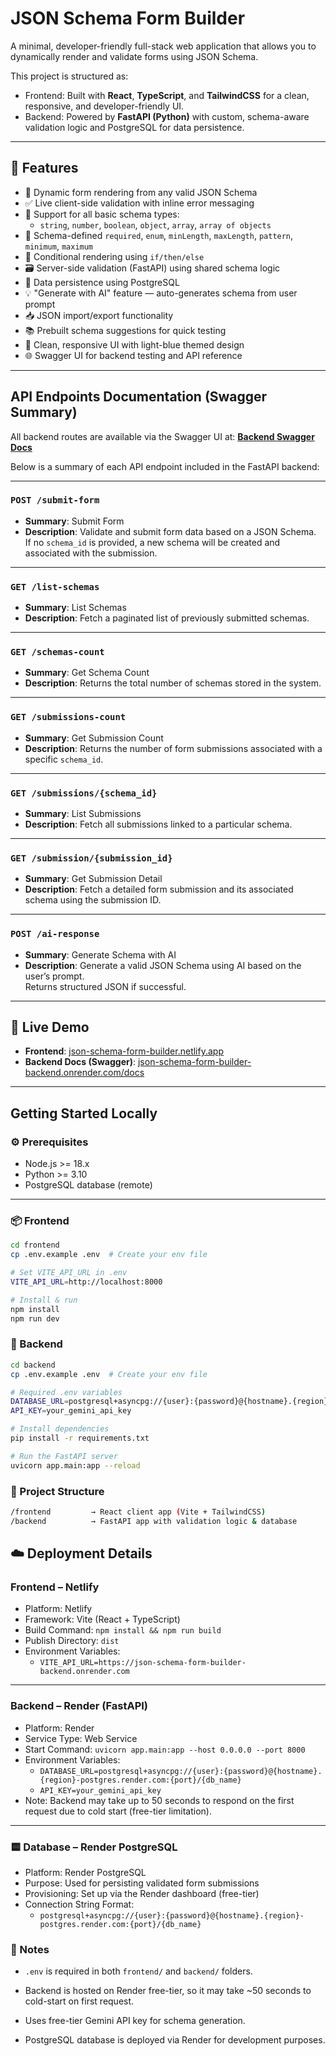 # JSON Schema Form Builder

A minimal, developer-friendly full-stack web application that allows you to dynamically render and validate forms using JSON Schema.

This project is structured as:

 - Frontend: Built with **React**, **TypeScript**, and **TailwindCSS** for a clean, responsive, and developer-friendly UI.
 - Backend: Powered by **FastAPI (Python)** with custom, schema-aware validation logic and PostgreSQL for data persistence.

---

## 🔧 Features

- 🧩 Dynamic form rendering from any valid JSON Schema
- ✅ Live client-side validation with inline error messaging
- 🔁 Support for all basic schema types:
  - `string`, `number`, `boolean`, `object`, `array`, `array of objects`
- 🔐 Schema-defined `required`, `enum`, `minLength`, `maxLength`, `pattern`, `minimum`, `maximum`
- 🧠 Conditional rendering using `if/then/else`
- 🗃️ Server-side validation (FastAPI) using shared schema logic
- 💾 Data persistence using PostgreSQL
- 💡 "Generate with AI" feature — auto-generates schema from user prompt
- 📥 JSON import/export functionality
- 📚 Prebuilt schema suggestions for quick testing
- 🧼 Clean, responsive UI with light-blue themed design
- 🌐 Swagger UI for backend testing and API reference

---

## API Endpoints Documentation (Swagger Summary)

All backend routes are available via the Swagger UI at:
 **[Backend Swagger Docs](https://json-schema-form-builder-backend.onrender.com/docs)**

Below is a summary of each API endpoint included in the FastAPI backend:

---

### `POST /submit-form`

- **Summary**: Submit Form  
- **Description**: Validate and submit form data based on a JSON Schema.  
  If no `schema_id` is provided, a new schema will be created and associated with the submission.

---

### `GET /list-schemas`

- **Summary**: List Schemas  
- **Description**: Fetch a paginated list of previously submitted schemas.

---

### `GET /schemas-count`

- **Summary**: Get Schema Count  
- **Description**: Returns the total number of schemas stored in the system.

---

### `GET /submissions-count`

- **Summary**: Get Submission Count  
- **Description**: Returns the number of form submissions associated with a specific `schema_id`.

---

### `GET /submissions/{schema_id}`

- **Summary**: List Submissions  
- **Description**: Fetch all submissions linked to a particular schema.

---

### `GET /submission/{submission_id}`

- **Summary**: Get Submission Detail  
- **Description**: Fetch a detailed form submission and its associated schema using the submission ID.

---

### `POST /ai-response`

- **Summary**: Generate Schema with AI  
- **Description**: Generate a valid JSON Schema using AI based on the user’s prompt.  
  Returns structured JSON if successful.

---


## 🚀 Live Demo

- **Frontend**: [json-schema-form-builder.netlify.app](https://json-schema-form-builder.netlify.app/)
- **Backend Docs (Swagger)**: [json-schema-form-builder-backend.onrender.com/docs](https://json-schema-form-builder-backend.onrender.com/docs)

---

## Getting Started Locally

### ⚙️ Prerequisites

- Node.js >= 18.x
- Python >= 3.10
- PostgreSQL database (remote)

---

### 📦 Frontend

```bash
cd frontend
cp .env.example .env  # Create your env file

# Set VITE_API_URL in .env
VITE_API_URL=http://localhost:8000

# Install & run
npm install
npm run dev
```

### 🐍 Backend
```bash
cd backend
cp .env.example .env  # Create your env file

# Required .env variables
DATABASE_URL=postgresql+asyncpg://{user}:{password}@{hostname}.{region}-postgres.render.com:{port}/{db_name}
API_KEY=your_gemini_api_key

# Install dependencies
pip install -r requirements.txt

# Run the FastAPI server
uvicorn app.main:app --reload
```

### 📁 Project Structure
```bash
/frontend         → React client app (Vite + TailwindCSS)
/backend          → FastAPI app with validation logic & database
```

## ☁️ Deployment Details

### Frontend – Netlify

- Platform: Netlify
- Framework: Vite (React + TypeScript)
- Build Command: `npm install && npm run build`
- Publish Directory: `dist`
- Environment Variables:
  - `VITE_API_URL=https://json-schema-form-builder-backend.onrender.com`

---

### Backend – Render (FastAPI)

- Platform: Render
- Service Type: Web Service
- Start Command: `uvicorn app.main:app --host 0.0.0.0 --port 8000`
- Environment Variables:
  - `DATABASE_URL=postgresql+asyncpg://{user}:{password}@{hostname}.{region}-postgres.render.com:{port}/{db_name}`
  - `API_KEY=your_gemini_api_key`
- Note: Backend may take up to 50 seconds to respond on the first request due to cold start (free-tier limitation).

---

### 🟨 Database – Render PostgreSQL

- Platform: Render PostgreSQL
- Purpose: Used for persisting validated form submissions
- Provisioning: Set up via the Render dashboard (free-tier)
- Connection String Format:
  - `postgresql+asyncpg://{user}:{password}@{hostname}.{region}-postgres.render.com:{port}/{db_name}`


### 📌 Notes
 - `.env` is required in both `frontend/` and `backend/` folders.

 - Backend is hosted on Render free-tier, so it may take ~50 seconds to cold-start on first request.

 - Uses free-tier Gemini API key for schema generation.

 - PostgreSQL database is deployed via Render for development purposes.
